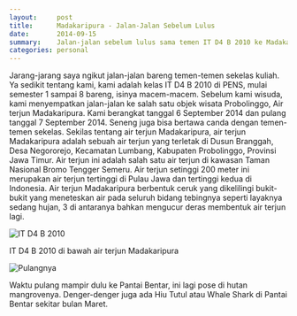 ```yaml
---
layout:     post
title:      Madakaripura - Jalan-Jalan Sebelum Lulus
date:       2014-09-15
summary:    Jalan-jalan sebelum lulus sama temen IT D4 B 2010 ke Madakaripura
categories: personal
---
```


Jarang-jarang saya ngikut jalan-jalan bareng temen-temen sekelas kuliah. Ya sedikit tentang kami, kami adalah kelas IT D4 B 2010 di PENS, mulai semester 1 sampai 8 bareng, isinya macem-macem. Sebelum kami wisuda, kami menyempatkan jalan-jalan ke salah satu objek wisata Probolinggo, Air terjun Madakaripura. Kami berangkat tanggal 6 September 2014 dan pulang tanggal 7 September 2014. Seneng juga bisa bertawa canda dengan temen-temen sekelas. Sekilas tentang air terjun Madakaripura, air terjun Madakaripura adalah sebuah air terjun yang terletak di Dusun Branggah, Desa Negororejo, Kecamatan Lumbang, Kabupaten Probolinggo, Provinsi Jawa Timur. Air terjun ini adalah salah satu air terjun di kawasan Taman Nasional Bromo Tengger Semeru. Air terjun setinggi 200 meter ini merupakan air terjun tertinggi di Pulau Jawa dan tertinggi kedua di Indonesia. Air terjun Madakaripura berbentuk ceruk yang dikelilingi bukit-bukit yang meneteskan air pada seluruh bidang tebingnya seperti layaknya sedang hujan, 3 di antaranya bahkan mengucur deras membentuk air terjun lagi.

![IT D4 B 2010](https://mk9grg.dm2301.livefilestore.com/y2pYFLH5Xd0q9yiEAm0Xu0N4d5DznDBdWGrr1N5Lbt_V-jmGJrGOZO5okq06mOzmVaMW3xJAqcd4hywLdyjHXfj3FwZQb67305Nrsrl2Cdwc5w/madakaripura%20%282%29.JPG)

IT D4 B 2010 di bawah air terjun Madakaripura

![Pulangnya](https://mk9mrg.dm2301.livefilestore.com/y2pmZGXsN_sNsP83R3lp7KjbnGIJGmx6ScbwX_vormqv2__Cro6-bAnMgsa5fYHoOAUnfh225wdqz3WNLflTLi7h-4VXf0-ycDfu3O08wCw_hs/madakaripura%20%281%29.JPG)

Waktu pulang mampir dulu ke Pantai Bentar, ini lagi pose di hutan mangrovenya. Denger-denger juga ada Hiu Tutul atau Whale Shark di Pantai Bentar sekitar bulan Maret.
